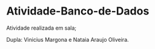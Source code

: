 # Atividade-Banco-de-Dados

Atividade realizada em sala;

Dupla: Vinicius Margona e Nataia Araujo Oliveira.
